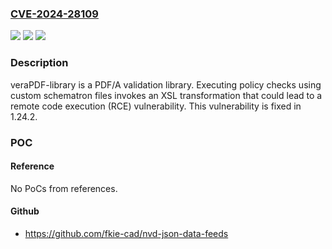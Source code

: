 ### [CVE-2024-28109](https://cve.mitre.org/cgi-bin/cvename.cgi?name=CVE-2024-28109)
![](https://img.shields.io/static/v1?label=Product&message=veraPDF-library&color=blue)
![](https://img.shields.io/static/v1?label=Version&message=%3D%20%3C%201.24.2%20&color=brighgreen)
![](https://img.shields.io/static/v1?label=Vulnerability&message=CWE-91%3A%20XML%20Injection%20(aka%20Blind%20XPath%20Injection)&color=brighgreen)

### Description

veraPDF-library is a PDF/A validation library. Executing policy checks using custom schematron files invokes an XSL transformation that could lead to a remote code execution (RCE) vulnerability. This vulnerability is fixed in 1.24.2.

### POC

#### Reference
No PoCs from references.

#### Github
- https://github.com/fkie-cad/nvd-json-data-feeds

